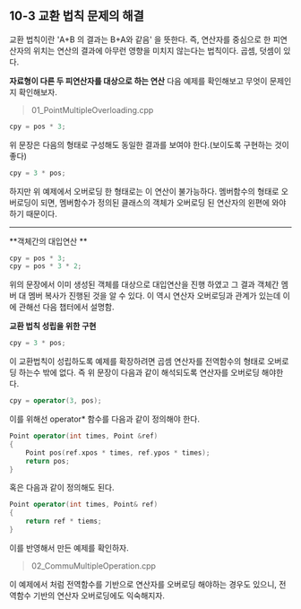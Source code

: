 10-3 교환 법칙 문제의 해결
---

교환 법칙이란 'A+B 의 결과는 B+A와 같음' 을 뜻한다. 즉, 연산자를 중심으로 한 피연산자의 위치는 연산의 결과에 아무런 영향을 미치지 않는다는 법칙이다. 곱셈, 덧셈이 있다.

**자료형이 다른 두 피연산자를 대상으로 하는 연산**
다음 예제를 확인해보고 무엇이 문제인지 확인해보자.
> 01_PointMultipleOverloading.cpp

``` C++
cpy = pos * 3; 
```
위 문장은 다음의 형태로 구성해도 동일한 결과를 보여야 한다.(보이도록 구현하는 것이 좋다)

``` C++
cpy = 3 * pos;
```
하지만 위 예제에서 오버로딩 한 형태로는 이 연산이 불가능하다. 멤버함수의 형태로 오버로딩이 되면, 멤버함수가 정의된 클래스의 객체가 오버로딩 된 연산자의 왼편에 와야하기 때문이다.

---
**객체간의 대입연산 **
``` C++
cpy = pos * 3;
cpy = pos * 3 * 2; 
```
위의 문장에서 이미 생성된 객체를 대상으로 대입연산을 진행 하였고 그 결과 객체간 멤버 대 멤버 복사가 진행된 것을 알 수 있다. 이 역시 연산자 오버로딩과 관계가 있는데 이에 관해선 다음 챕터에서 설명함.

**교환 법칙 성립을 위한 구현**

``` C++
cpy = 3 * pos;
```
이 교환법칙이 성립하도록 예제를 확장하려면 곱셈 연산자를 전역함수의 형태로 오버로딩 하는수 밖에 없다. 즉 위 문장이 다음과 같이 해석되도록 연산자를 오버로딩 해야한다.

``` C++
cpy = operator(3, pos);
```

이를 위해선 operator* 함수를 다음과 같이 정의해야 한다.

``` C++
Point operator(int times, Point &ref)
{
    Point pos(ref.xpos * times, ref.ypos * times);
    return pos;
}
```

혹은 다음과 같이 정의해도 된다.

``` C++
Point operator(int times, Point& ref)
{
    return ref * tiems;
}
```
이를 반영해서 만든 예제를 확인하자.
> 02_CommuMultipleOperation.cpp

이 예제에서 처럼 전역함수를 기반으로 연산자를 오버로딩 해야하는 경우도 있으니, 전역함수 기반의 연산자 오버로딩에도 익숙해지자.